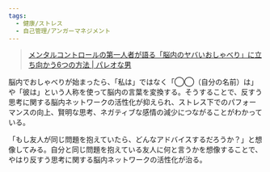 ```yaml
---
tags:
  - 健康/ストレス
  - 自己管理/アンガーマネジメント
---
```

>[メンタルコントロールの第一人者が語る「脳内のヤバいおしゃべり」に立ち向かう6つの方法 | パレオな男](https://yuchrszk.blogspot.com/2021/06/6.html)

脳内でおしゃべりが始まったら、「私は」ではなく「◯◯（自分の名前）は」や「彼は」という人称を使って脳内の言葉を変換する。そうすることで、反すう思考に関する脳内ネットワークの活性化が抑えられ、ストレス下でのパフォーマンスの向上、賢明な思考、ネガティブな感情の減少につながることがわかっている。

「もし友人が同じ問題を抱えていたら、どんなアドバイスするだろうか？」と想像してみる。自分と同じ問題を抱えている友人に何と言うかを想像することで、やはり反すう思考に関する脳内ネットワークの活性化が治る。